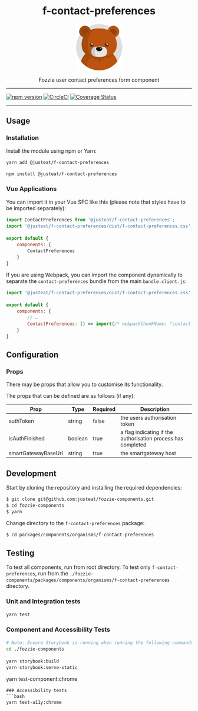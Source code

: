 <div align="center">

# f-contact-preferences

<img width="125" alt="Fozzie Bear" src="../../../../bear.png" />

Fozzie user contact preferences form component

</div>

---

[![npm version](https://badge.fury.io/js/%40justeat%2Ff-contact-preferences.svg)](https://badge.fury.io/js/%40justeat%2Ff-contact-preferences)
[![CircleCI](https://circleci.com/gh/justeat/fozzie-components.svg?style=svg)](https://circleci.com/gh/justeat/workflows/fozzie-components)
[![Coverage Status](https://coveralls.io/repos/github/justeat/f-contact-preferences/badge.svg)](https://coveralls.io/github/justeat/f-contact-preferences)

---

## Usage

### Installation

Install the module using npm or Yarn:

```sh
yarn add @justeat/f-contact-preferences
```

```sh
npm install @justeat/f-contact-preferences
```



### Vue Applications

You can import it in your Vue SFC like this (please note that styles have to be imported separately):

```js
import ContactPreferences from '@justeat/f-contact-preferences';
import '@justeat/f-contact-preferences/dist/f-contact-preferences.css';

export default {
    components: {
        ContactPreferences
    }
}
```

If you are using Webpack, you can import the component dynamically to separate the `contact-preferences` bundle from the main `bundle.client.js`:

```js
import '@justeat/f-contact-preferences/dist/f-contact-preferences.css';

export default {
    components: {
        // …
        ContactPreferences: () => import(/* webpackChunkName: "contact-preferences" */ '@justeat/f-contact-preferences')
    }
}
```

## Configuration

### Props

There may be props that allow you to customise its functionality.

The props that can be defined are as follows (if any):

| Prop  | Type  |  Required | Description |
| ----- | ----- |  ------- | ----------- |
| authToken | string | false | the users authorisation token |
| isAuthFinished | boolean | true | a flag indicating if the authorisation process has completed |
| smartGatewayBaseUrl | string | true | the smartgateway host |


## Development

Start by cloning the repository and installing the required dependencies:

```sh
$ git clone git@github.com:justeat/fozzie-components.git
$ cd fozzie-components
$ yarn
```

Change directory to the `f-contact-preferences` package:

```sh
$ cd packages/components/organisms/f-contact-preferences
```

## Testing

To test all components, run from root directory.
To test only `f-contact-preferences`, run from the `./fozzie-components/packages/components/organisms/f-contact-preferences` directory.

### Unit and Integration tests

```sh
yarn test
```

### Component and Accessibility Tests

```bash
# Note: Ensure Storybook is running when running the following commands
cd ./fozzie-components

yarn storybook:build
yarn storybook:serve-static
```

yarn test-component:chrome
```
### Accessibility tests
```bash
yarn test-a11y:chrome
```
